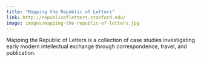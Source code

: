 ```yaml
---
title: "Mapping the Republic of Letters"
link: http://republicofletters.stanford.edu/
image: images/mapping-the-republic-of-letters.jpg
---
```

Mapping the Republic of Letters is a collection of case studies investigating early modern intellectual exchange through correspondence, travel, and publication.
